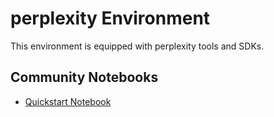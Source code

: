
# perplexity Environment

This environment is equipped with perplexity tools and SDKs.

## Community Notebooks

- [Quickstart Notebook](./quickstart.ipynb)
